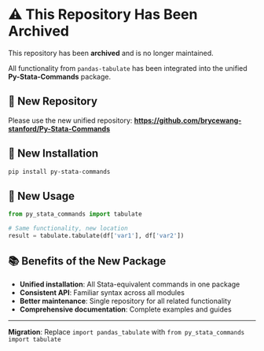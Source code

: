 # ⚠️ This Repository Has Been Archived

This repository has been **archived** and is no longer maintained. 

All functionality from `pandas-tabulate` has been integrated into the unified **Py-Stata-Commands** package.

## 🔗 New Repository

Please use the new unified repository:
**https://github.com/brycewang-stanford/Py-Stata-Commands**

## 🚀 New Installation

```bash
pip install py-stata-commands
```

## 📖 New Usage

```python
from py_stata_commands import tabulate

# Same functionality, new location
result = tabulate.tabulate(df['var1'], df['var2'])
```

## 📚 Benefits of the New Package

- **Unified installation**: All Stata-equivalent commands in one package
- **Consistent API**: Familiar syntax across all modules
- **Better maintenance**: Single repository for all related functionality
- **Comprehensive documentation**: Complete examples and guides

---

**Migration**: Replace `import pandas_tabulate` with `from py_stata_commands import tabulate`